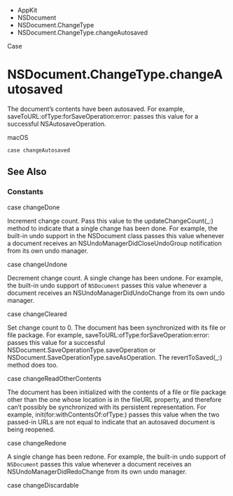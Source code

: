 

- AppKit
- NSDocument
- NSDocument.ChangeType
-  NSDocument.ChangeType.changeAutosaved 

Case

# NSDocument.ChangeType.changeAutosaved

The document’s contents have been autosaved. For example, saveToURL:ofType:forSaveOperation:error: passes this value for a successful NSAutosaveOperation.

macOS

``` source
case changeAutosaved
```

## See Also

### Constants

case changeDone

Increment change count. Pass this value to the updateChangeCount(_:) method to indicate that a single change has been done. For example, the built-in undo support in the NSDocument class passes this value whenever a document receives an NSUndoManagerDidCloseUndoGroup notification from its own undo manager.

case changeUndone

Decrement change count. A single change has been undone. For example, the built-in undo support of `NSDocument` passes this value whenever a document receives an NSUndoManagerDidUndoChange from its own undo manager.

case changeCleared

Set change count to 0. The document has been synchronized with its file or file package. For example, saveToURL:ofType:forSaveOperation:error: passes this value for a successful NSDocument.SaveOperationType.saveOperation or NSDocument.SaveOperationType.saveAsOperation. The revertToSaved(_:) method does too.

case changeReadOtherContents

The document has been initialized with the contents of a file or file package other than the one whose location is in the fileURL property, and therefore can’t possibly be synchronized with its persistent representation. For example, init(for:withContentsOf:ofType:) passes this value when the two passed-in URLs are not equal to indicate that an autosaved document is being reopened.

case changeRedone

A single change has been redone. For example, the built-in undo support of `NSDocument` passes this value whenever a document receives an NSUndoManagerDidRedoChange from its own undo manager.

case changeDiscardable

